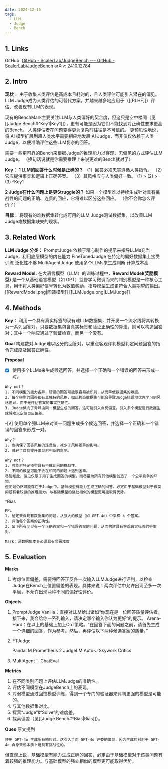 ```yaml
---
date: 2024-12-16
tags:
  - LLM
  - Judge
  - Bench
---
```

## 1. Links

GitHub: [GitHub - ScalerLab/JudgeBench --- GitHub - ScalerLab/JudgeBench](https://github.com/ScalerLab/JudgeBench)
arXiv: [2410.12784](https://arxiv.org/pdf/2410.12784)

## 2. Intro

**现状**：
由于收集人类评估是高成本且耗时的，且人类评估可能引入潜在的偏见。LLM Judge成为人类评估的可替代方案。并越来越多地应用于（[[RLHF]]）评估、改善现有LLM的表现。

现有的BenchMark主要关注LLM与人类偏好的契合度，但这只是空中楼阁（见[[Judge Bench#^Key1|Key1]]），更有可能是因为它们不能找到对正确性要求更高的Bench。
人类评估者在问题变得更为复杂时往往是不可信的。
更预见性地说，将 AI 模型扩展到超人类水平需要相应地发展 AI Judge，而非仅仅依赖于人类Judge，以便准确评估这些LLM复杂的回答。

需要一些更可靠的Bench来根据Judge的推理能力以客观、无偏见的方式评估LLM Judge。
（换句话说就是你需要推理上来说更难的Bench就对了）

**Key**：
**1 LLM的回答什么时候是正确的？**
（1）回答必须忠实遵循人类指令。
（2）它应提供事实和逻辑上正确答案。
（3）其风格应与人类偏好一致。
(1) > (2) > (3)
^Key1

**2 Judge在什么问题上是更Struggle的？**
如果一个模型难以持续生成针对具有挑战性的问题的正确、连贯的回应，它将难以区分这些回应。
（你不会你怎么评价？）

**目标**：
将现有的难数据集转化成可用的LLM Judge测试数据集，以改善LLM Judge难数据集缺失的现状。

## 3. Related Work
**LLM Judge 分类：**
	PromptJudge 依赖于精心制作的提示来指导LLMs充当Judge，利用底层模型的内在能力
	FineTunedJudge 在特定的偏好数据集上接受训练 泛化性不够
	MultiAgentJudge 使用多个LLMs来生成判断 计算成本高

**Reward Model:**
	在大语言模型（LLM）的训练过程中，**Reward Model(奖励模型)** 是一个从基础语言模型（如 GPT）监督学习微调而来的判别模型是一种核心工具，用于将人类偏好信号转化为数值奖励，指导模型生成更符合人类期望的输出。
	[[RewardModel.png|回馈模型]] [[LLMJudge.png|LLMJudge]]

## 4. Methods
**Key**：
利用一个具有真实标签的现有难LLM数据集，并开发一个流水线将其转换为一系列回答对。只要数据集包含真实标签和验证正确性的算法，则可以构造回答对：其中一个响应通过了验证检查，而另一个没有。

**Goal**
构建数对Judge难以区分的回答对，以重点客观评判模型判定问题回答的指令完成度及回答正确性。

**Proposal**
-[x] 使用多个LLMs来生成候选回答，并选择一个正确和一个错误的回答来形成一对。
```
Why not？
1. 不同模型的能力各异，错误的回答可能很容易被识别，从而降低数据集的难度。
2. 每个模型的回答都有其独特的风格，如此构造数据集可能会导致Judge错误地优先学习到风格差异，而不是评估答案的事实正确性。
3. Judge倾向于青睐由同一模型生成的回答。这可能引入自反偏差。引入多个模型进行数据生成将难以定位自反偏差。
```
-[√] 使用单个强LLM来对某一问题生成多个候选回答，并选择一个正确和一个错误的回答来形成一对。
```
Why？
1. 也确保了回答风格的连贯性，减少了风格差异的影响。
2. 减轻了自我提升偏见对判断的影响。

Why not？
1. 可能对特定模型具有不成比例的挑战性。
2. 不同的模型可能不会在相同的问题上遇到困难。
尽管如此，偏见仅限于用于生成回答的模型，而尽量为所有其他模型创造了一个公平竞争的环境。
但问题仍然可能存在于Judge中。基础模型有能力生成正确的回答，必定由于基础模型对于该类问题有着较强的推理能力。与基础模型的强处相似的模型更可能取得优势。

```
^Bias
```
PPL
1. 给定来自现有数据集的问题，从强大的模型（如 GPT-4o）中采样 k 个答案。
2. 评估每个答案的正确性。
3. 留下所有至少有一个正确答案和一个错误答案的问题，从而构建具有客观真实标签的答案对。

Mark：源数据集本身必须具有显著难度
```

## 5. Evaluation
**Marks**
1. 考虑位置偏差，需要将回答正反各一次输入LLMJudge进行评判，以检查Judge在Bench上位置偏差的表现。具体来说：两次评估中允许出现至多一次平局，不允许出现两种不同的偏好性评价。

**Objects**
1.  PromptJudge
	Vanilla：直接对LLM给出诸如“你现在是一位回答质量评估者，接下来，我会给你一系列输入，请决定哪个输入你认为更好”的提示。
	Arena-Hard：在以上的基础上加上CoT策略。“在回答下面的问题之前，请首先生成一个详细的回答，作为参考。然后，再评估以下两种候选答案的质量。”

2.  FTJudge

	PandaLM
	Prometheus 2
	JudgeLM
	Auto-J
	Skywork Critics

1. MultiAgent：
	ChatEval

**Metrics**
1. 在不同类别问题上评估LLMJudge的准确性。
2. 评估不同模型在JudgeBench上的表现。
3. 对弱模型通过回馈模型训练，得到一个专门的验证器来评判更强的模型是可能的。
4. 与其他数据集对比。
5. 探索“Judge”&“Solve”的难度差。
6. 探索偏差（见[[Judge Bench#^Bias|Bias]]）。

**Ques**
原文提到
```
使用 GPT-4o 生成所有响应对。这引入了对 GPT-4o 评委的偏见，因为生成的对对于 GPT-4o 自身来说本质上是具有挑战性的。
```
但直观上说，基础模型有能力生成正确的回答，必定由于基础模型对于该类问题有着较强的推理能力。与基础模型的强处相似的模型更可能取得优势。